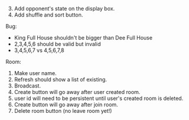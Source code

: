 3. Add opponent's state on the display box.
5. Add shuffle and sort button.

Bug:
- King Full House shouldn't be bigger than Dee Full House
- 2,3,4,5,6 should be valid but invalid
- 3,4,5,6,7 vs 4,5,6,7,8

Room:
1. Make user name.
2. Refresh should show a list of existing.
3. Broadcast.
4. Create button will go away after user created room.
5. user id will need to be persistent until user's created room is deleted.
6. Create button will go away after join room.
7. Delete room button (no leave room yet!)